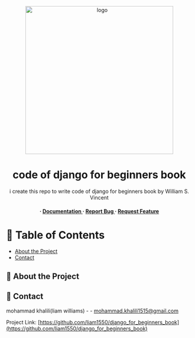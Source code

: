 <div align='center'>

<img src=https://m.media-amazon.com/images/I/515OAKQK5EL._AC_UF1000,1000_QL80_.jpg alt="logo" width=400 height=400 />

<h1>code of django for beginners book</h1>
<p>i create this repo to write code of django for beginners book by William S. Vincent </p>

<h4> <span> · </span> <a href="https://github.com/liam1550/ django_for_beginners_book/blob/master/README.md"> Documentation </a> <span> · </span> <a href="https://github.com/liam1550/ django_for_beginners_book/issues"> Report Bug </a> <span> · </span> <a href="https://github.com/liam1550/ django_for_beginners_book/issues"> Request Feature </a> </h4>


</div>

# :notebook_with_decorative_cover: Table of Contents

- [About the Project](#star2-about-the-project)
- [Contact](#handshake-contact)


## :star2: About the Project

## :handshake: Contact

mohammad khalili(liam williams) - - mohammad.khalili1515@gmail.com

Project Link: [https://github.com/liam1550/django_for_beginners_book](https://github.com/liam1550/django_for_beginners_book)

